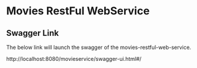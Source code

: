 # Movies RestFul WebService

## Swagger Link

The below link will launch the swagger of the movies-restful-web-service.

http://localhost:8080/movieservice/swagger-ui.html#/